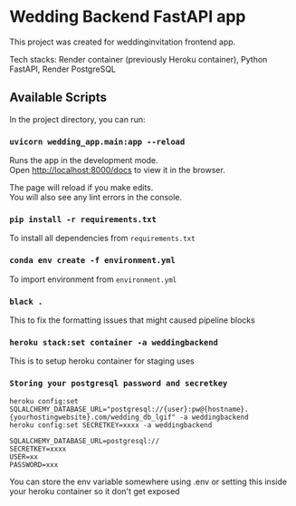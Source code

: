 # Wedding Backend FastAPI app

This project was created for weddinginvitation frontend app.

Tech stacks: Render container (previously Heroku container), Python FastAPI, Render PostgreSQL

## Available Scripts

In the project directory, you can run:

### `uvicorn wedding_app.main:app --reload`

Runs the app in the development mode.\
Open [http://localhost:8000/docs](http://localhost:8000/docs) to view it in the browser.

The page will reload if you make edits.\
You will also see any lint errors in the console.

### `pip install -r requirements.txt`

To install all dependencies from `requirements.txt`

### `conda env create -f environment.yml`

To import environment from `environment.yml`

### `black .`

This to fix the formatting issues that might caused pipeline blocks

### `heroku stack:set container -a weddingbackend`

This is to setup heroku container for staging uses

### `Storing your postgresql password and secretkey`

```
heroku config:set SQLALCHEMY_DATABASE_URL="postgresql://{user}:pw@{hostname}.{yourhostingwebsite}.com/wedding_db_lgif" -a weddingbackend
heroku config:set SECRETKEY=xxxx -a weddingbackend
```
```.env
SQLALCHEMY_DATABASE_URL=postgresql://
SECRETKEY=xxxx
USER=xx
PASSWORD=xxx
```

You can store the env variable somewhere using .env or setting this inside your heroku container so it don't get exposed